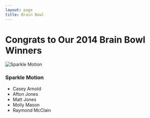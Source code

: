 ```yaml
---
layout: page
title: Brain Bowl
---
```


# Congrats to Our 2014 Brain Bowl Winners

![Sparkle Motion](https://i.cloudup.com/Y2Zms-j0FQ.gif)

### Sparkle Motion

- Casey Arnold
- Afton Jones
- Matt Jones
- Molly Mason
- Raymond McClain
